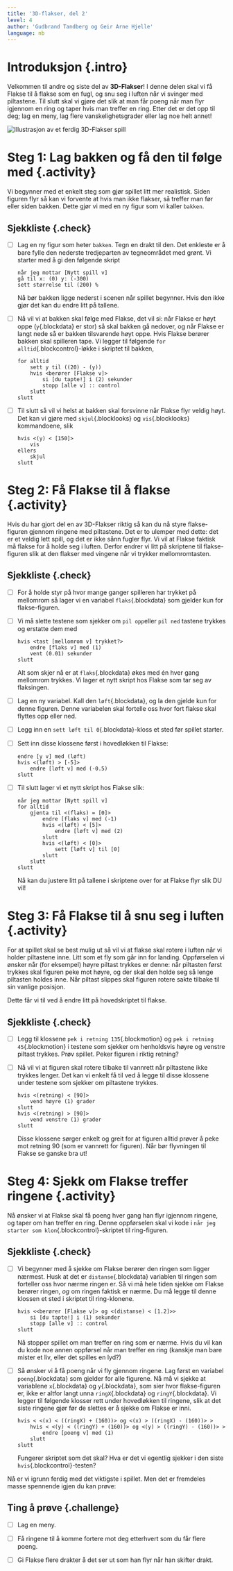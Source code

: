 ```yaml
---
title: '3D-flakser, del 2'
level: 4
author: 'Gudbrand Tandberg og Geir Arne Hjelle'
language: nb
---
```



# Introduksjon {.intro}

Velkommen til andre og siste del av __3D-Flakser__! I denne delen skal vi få
Flakse til å flakse som en fugl, og snu seg i luften når vi svinger med
piltastene. Til slutt skal vi gjøre det slik at man får poeng når man flyr
igjennom en ring og taper hvis man treffer en ring. Etter det er det opp til
deg; lag en meny, lag flere vanskelighetsgrader eller lag noe helt annet!

![Illustrasjon av et ferdig 3D-Flakser spill](3d_flakser.png)


# Steg 1: Lag bakken og få den til følge med {.activity}

Vi begynner med et enkelt steg som gjør spillet litt mer realistisk. Siden
figuren flyr så kan vi forvente at hvis man ikke flakser, så treffer man før
eller siden bakken. Dette gjør vi med en ny figur som vi kaller `bakken`.

## Sjekkliste {.check}

- [ ] Lag en ny figur som heter `bakken`. Tegn en drakt til den. Det enkleste er
  å bare fylle den nederste tredjeparten av tegneområdet med grønt. Vi starter
  med å gi den følgende skript

  ```blocks
  når jeg mottar [Nytt spill v]
  gå til x: (0) y: (-300)
  sett størrelse til (200) %
  ```

  Nå bør bakken ligge nederst i scenen når spillet begynner. Hvis den ikke gjør
  det kan du endre litt på tallene.

- [ ] Nå vil vi at bakken skal følge med Flakse, det vil si: når Flakse er høyt
  oppe (`y`{.blockdata} er stor) så skal bakken gå nedover, og når Flakse er
  langt nede så er bakken tilsvarende høyt oppe. Hvis Flakse berører bakken skal
  spilleren tape. Vi legger til følgende `for alltid`{.blockcontrol}-løkke i
  skriptet til bakken,

  ```blocks
  for alltid
      sett y til ((20) - (y))
      hvis <berører [Flakse v]>
          si [du tapte!] i (2) sekunder
          stopp [alle v] :: control
      slutt
  slutt
  ```

- [ ] Til slutt så vil vi helst at bakken skal forsvinne når Flakse flyr veldig
  høyt. Det kan vi gjøre med `skjul`{.blocklooks} og `vis`{.blocklooks}
  kommandoene, slik

  ```blocks
  hvis <(y) < [150]>
      vis
  ellers
      skjul
  slutt
  ```


# Steg 2: Få Flakse til å flakse {.activity}

Hvis du har gjort del en av 3D-Flakser riktig så kan du nå styre flakse-figuren
gjennom ringene med piltastene. Det er to ulemper med dette: det er et veldig
lett spill, og det er ikke sånn fugler flyr. Vi vil at Flakse faktisk må flakse
for å holde seg i luften. Derfor endrer vi litt på skriptene til flakse-figuren
slik at den flakser med vingene når vi trykker mellomromtasten.

## Sjekkliste {.check}

- [ ] For å holde styr på hvor mange ganger spilleren har trykket på mellomrom
  så lager vi en variabel `flaks`{.blockdata} som gjelder kun for
  flakse-figuren.

- [ ] Vi må slette testene som sjekker om `pil opp`eller `pil ned` tastene
  trykkes og erstatte dem med

  ```blocks
  hvis <tast [mellomrom v] trykket?>
      endre [flaks v] med (1)
      vent (0.01) sekunder
  slutt
  ```

  Alt som skjer nå er at `flaks`{.blockdata} økes med én hver gang mellomrom
  trykkes. Vi lager et nytt skript hos Flakse som tar seg av flaksingen.

- [ ] Lag en ny variabel. Kall den `løft`{.blockdata}, og la den gjelde kun for
  denne figuren. Denne variabelen skal fortelle oss hvor fort flakse skal
  flyttes opp eller ned.

- [ ] Legg inn en `sett løft til 0`{.blockdata}-kloss et sted før spillet
  starter.

- [ ] Sett inn disse klossene først i hovedløkken til Flakse:

  ```blocks
  endre [y v] med (løft)
  hvis <(løft) > [-5]>
      endre [løft v] med (-0.5)
  slutt
  ```

- [ ] Til slutt lager vi et nytt skript hos Flakse slik:

  ```blocks
  når jeg mottar [Nytt spill v]
  for alltid
      gjenta til <(flaks) = [0]>
          endre [flaks v] med (-1)
          hvis <(løft) < [5]>
              endre [løft v] med (2)
          slutt
          hvis <(løft) < [0]>
              sett [løft v] til [0]
          slutt
      slutt
  slutt
  ```

  Nå kan du justere litt på tallene i skriptene over for at Flakse flyr slik DU
  vil!


# Steg 3: Få Flakse til å snu seg i luften {.activity}

For at spillet skal se best mulig ut så vil vi at flakse skal rotere i luften
når vi holder piltastene inne. Litt som et fly som går inn for landing.
Oppførselen vi ønsker når (for eksempel) høyre piltast trykkes er denne: når
piltasten først trykkes skal figuren peke mot høyre, og der skal den holde seg
så lenge piltasten holdes inne. Når piltast slippes skal figuren rotere sakte
tilbake til sin vanlige posisjon.

Dette får vi til ved å endre litt på hovedskriptet til flakse.

## Sjekkliste {.check}

- [ ] Legg til klossene `pek i retning 135`{.blockmotion} og `pek i retning
  45`{.blockmotion} i testene som sjekker om henholdsvis høyre og venstre
  piltast trykkes. Prøv spillet. Peker figuren i riktig retning?

- [ ] Nå vil vi at figuren skal rotere tilbake til vannrett når piltastene ikke
  trykkes lenger. Det kan vi enkelt få til ved å legge til disse klossene under
  testene som sjekker om piltastene trykkes.

  ```blocks
  hvis <(retning) < [90]>
      vend høyre (1) grader
  slutt
  hvis <(retning) > [90]>
      vend venstre (1) grader
  slutt
  ```

  Disse klossene sørger enkelt og greit for at figuren alltid prøver å peke mot
  retning 90 (som er vannrett for figuren). Når bør flyvningen til Flakse se
  ganske bra ut!


# Steg 4: Sjekk om Flakse treffer ringene {.activity}

Nå ønsker vi at Flakse skal få poeng hver gang han flyr igjennom ringene, og
taper om han treffer en ring. Denne oppførselen skal vi kode i `når jeg starter
som klon`{.blockcontrol}-skriptet til ring-figuren.

## Sjekkliste {.check}

- [ ] Vi begynner med å sjekke om Flakse berører den ringen som ligger nærmest.
  Husk at det er `distanse`{.blockdata} variablen til ringen som forteller oss
  hvor nærme ringen er. Så vi må hele tiden sjekke om Flakse berører ringen,
  *og* om ringen faktisk er nærme. Du må legge til denne klossen et sted i
  skriptet til ring-klonene.

  ```blocks
  hvis <<berører [Flakse v]> og <(distanse) < [1.2]>>
      si [du tapte!] i (1) sekunder
      stopp [alle v] :: control
  slutt
  ```

  Nå stopper spillet om man treffer en ring som er nærme. Hvis du vil kan du
  kode noe annen oppførsel når man treffer en ring (kanskje man bare mister et
  liv, eller det spilles en lyd?)

- [ ] Så ønsker vi å få poeng når vi fly gjennom ringene. Lag først en variabel
  `poeng`{.blockdata} som gjelder for alle figurene. Nå må vi sjekke at
  variablene `x`{.blockdata} og `y`{.blockdata}, som sier hvor flakse-figuren
  er, ikke er altfor langt unna `ringX`{.blockdata} og `ringY`{.blockdata}. Vi
  legger til følgende klosser rett under hovedløkken til ringene, slik at det
  siste ringene gjør før de slettes er å sjekke om Flakse er inni.

  ```blocks
  hvis < <(x) < ((ringX) + (160))> og <(x) > ((ringX) - (160))> >
      hvis < <(y) < ((ringY) + (160))> og <(y) > ((ringY) - (160))> >
          endre [poeng v] med (1)
      slutt
  slutt
  ```

  Fungerer skriptet som det skal? Hva er det vi egentlig sjekker i den siste
  `hvis`{.blockcontrol}-testen?

Nå er vi igrunn ferdig med det viktigste i spillet. Men det er fremdeles masse
spennende igjen du kan prøve:

## Ting å prøve {.challenge}

- [ ] Lag en meny.

- [ ] Få ringene til å komme fortere mot deg etterhvert som du får flere poeng.

- [ ] Gi Flakse flere drakter å det ser ut som han flyr når han skifter drakt.
